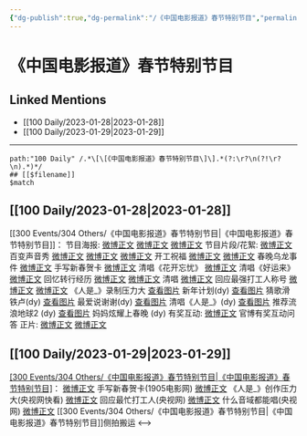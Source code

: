 ```yaml
---
{"dg-publish":true,"dg-permalink":"/《中国电影报道》春节特别节目","permalink":"/《中国电影报道》春节特别节目/","created":"2023-01-30T11:16:00.000+08:00","updated":"2023-02-26T00:50:23.000+08:00"}
---
```


# 《中国电影报道》春节特别节目

## Linked Mentions
- [[100 Daily/2023-01-28\|2023-01-28]]
- [[100 Daily/2023-01-29\|2023-01-29]]


---

```expander
path:"100 Daily" /.*\[\[《中国电影报道》春节特别节目\]\].*(?:\r?\n(?!\r?\n).*)*/
## [[$filename]]
$match
```
## [[100 Daily/2023-01-28\|2023-01-28]]
[[300 Events/304 Others/《中国电影报道》春节特别节目\|《中国电影报道》春节特别节目]]：
节目海报:
[微博正文](https://m.weibo.cn/1635270132/4862893553615534)
[微博正文](https://m.weibo.cn/6495544869/4862896615721579)
[微博正文](https://m.weibo.cn/1261788454/4862900957875721)
节目片段/花絮:
[微博正文](https://m.weibo.cn/1635270132/4862916450846917) 百变声音秀
[微博正文](https://m.weibo.cn/1635270132/4862920045368793) [微博正文](https://m.weibo.cn/6495544869/4862918389140519) [微博正文](https://m.weibo.cn/1261788454/4862910654844424) 开工祝福
[微博正文](https://m.weibo.cn/1635270132/4862938203037306) [微博正文](https://m.weibo.cn/1261788454/4862909198632858) 春晚乌龙事件
[微博正文](https://m.weibo.cn/1261788454/4862994833479442) 手写新春贺卡
[微博正文](https://m.weibo.cn/1261788454/4862994645785976) 清唱《花开忘忧》
[微博正文](https://m.weibo.cn/1261788454/4862994405918541) 清唱《好运来》
[微博正文](https://m.weibo.cn/1261788454/4862994221634704) 回忆转行经历
[微博正文](https://m.weibo.cn/1261788454/4862993722772034) [微博正文](https://m.weibo.cn/1261788454/4862910339483507) 清唱
[微博正文](https://m.weibo.cn/1261788454/4862993428908801) 回应最强打工人称号
[微博正文](https://m.weibo.cn/1261788454/4862993370977253) [微博正文](https://m.weibo.cn/6619263525/4863002560169775) 《人是_》录制压力大
[查看图片](https://wx2.sinaimg.cn/large/0088n2Pggy1hajpytoxlaj30u01hdwj2.jpg) 新年计划(dy)
[查看图片](https://wx1.sinaimg.cn/large/0088n2Pggy1hajpy8e732j30u01hdtdf.jpg) 猜歌滑铁卢(dy)
[查看图片](https://wx2.sinaimg.cn/large/0088n2Pggy1hajq0lacoej30u01hd0x8.jpg) 最爱说谢谢(dy)
[查看图片](https://wx3.sinaimg.cn/large/0088n2Pggy1hajpwr0woej30u01hdwj6.jpg) 清唱《人是_》(dy)
[查看图片](https://wx1.sinaimg.cn/large/0088n2Pggy1hajpwi8akkj30u01hddl1.jpg) 推荐流浪地球2 (dy)
[查看图片](https://wx3.sinaimg.cn/large/0088n2Pggy1hajpzordx3j30u01hdn1o.jpg) 妈妈炫耀上春晚 (dy)
有奖互动:
[微博正文](https://m.weibo.cn/1261788454/4862925796545944) 官博有奖互动问答
正片:
[微博正文](https://m.weibo.cn/6495544869/4862985342026890)
[微博正文](https://m.weibo.cn/1261788454/4862967944317436)
## [[100 Daily/2023-01-29\|2023-01-29]]
[[300 Events/304 Others/《中国电影报道》春节特别节目\|《中国电影报道》春节特别节目]](续)：
[微博正文](https://m.weibo.cn/1635270132/4863205836326827) 手写新春贺卡(1905电影网)
[微博正文](https://m.weibo.cn/1977460817/4863242398078023) 《人是_》创作压力大(央视网快看)
[微博正文](https://m.weibo.cn/3266943013/4863270034869654) 回应最忙打工人(央视网)
[微博正文](https://m.weibo.cn/3266943013/4863324317292825) 什么音域都能唱(央视网)
[微博正文](https://m.weibo.cn/7495641082/4863048303510383) [[300 Events/304 Others/《中国电影报道》春节特别节目\|《中国电影报道》春节特别节目]]侧拍搬运
<-->